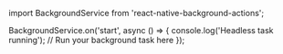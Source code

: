 <uses-permission android:name="android.permission.FOREGROUND_SERVICE" />
<uses-permission android:name="android.permission.WAKE_LOCK" />
<uses-permission android:name="android.permission.REQUEST_IGNORE_BATTERY_OPTIMIZATIONS" />

<!-- index.js headless task -->
import BackgroundService from 'react-native-background-actions';

BackgroundService.on('start', async () => {
  console.log('Headless task running');
  // Run your background task here
});

<!-- AndroidManifest.xml -->
<service 
   android:name="com.asterinet.react.bgactions.RNBackgroundActionsTask" 
   android:enabled="true"
   android:exported="true"
   android:foregroundServiceType="dataSync"
   android:stopWithTask="false" />
